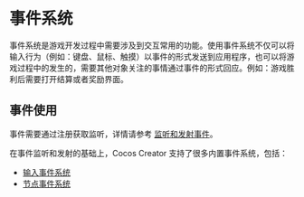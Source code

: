 # 事件系统

事件系统是游戏开发过程中需要涉及到交互常用的功能。使用事件系统不仅可以将输入行为（例如：键盘、鼠标、触摸）以事件的形式发送到应用程序，也可以将游戏过程中的发生的，需要其他对象关注的事情通过事件的形式回应。例如：游戏胜利后需要打开结算或者奖励界面。

## 事件使用

事件需要通过注册获取监听，详情请参考 [监听和发射事件](event-emit.md)。

在事件监听和发射的基础上，Cocos Creator 支持了很多内置事件系统，包括：

- [输入事件系统](event-input.md)
- [节点事件系统](event-node.md)
